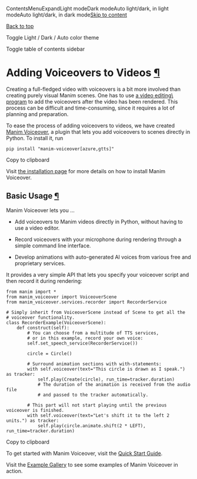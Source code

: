 ContentsMenuExpandLight modeDark modeAuto light/dark, in light modeAuto light/dark, in dark mode[Skip to content](https://docs.manim.community/en/stable/guides/add_voiceovers.html#furo-main-content)

[Back to top](https://docs.manim.community/en/stable/guides/add_voiceovers.html#)

Toggle Light / Dark / Auto color theme

Toggle table of contents sidebar

# Adding Voiceovers to Videos [¶](https://docs.manim.community/en/stable/guides/add_voiceovers.html\#adding-voiceovers-to-videos "Link to this heading")

Creating a full-fledged video with voiceovers is a bit more involved than
creating purely visual Manim scenes. One has to use [a video editing\\
program](https://en.wikipedia.org/wiki/List_of_video_editing_software)
to add the voiceovers after the video has been rendered. This process
can be difficult and time-consuming, since it requires a lot of planning
and preparation.

To ease the process of adding voiceovers to videos, we have created
[Manim Voiceover](https://voiceover.manim.community/), a plugin
that lets you add voiceovers to scenes directly in Python. To install it, run

```
pip install "manim-voiceover[azure,gtts]"

```

Copy to clipboard

Visit [the installation page](https://voiceover.manim.community/en/latest/installation.html)
for more details on how to install Manim Voiceover.

## Basic Usage [¶](https://docs.manim.community/en/stable/guides/add_voiceovers.html\#basic-usage "Link to this heading")

Manim Voiceover lets you …

- Add voiceovers to Manim videos directly in Python, without having to use a video editor.

- Record voiceovers with your microphone during rendering through a simple command line interface.

- Develop animations with auto-generated AI voices from various free and proprietary services.


It provides a very simple API that lets you specify your voiceover script
and then record it during rendering:

```
from manim import *
from manim_voiceover import VoiceoverScene
from manim_voiceover.services.recorder import RecorderService

# Simply inherit from VoiceoverScene instead of Scene to get all the
# voiceover functionality.
class RecorderExample(VoiceoverScene):
    def construct(self):
        # You can choose from a multitude of TTS services,
        # or in this example, record your own voice:
        self.set_speech_service(RecorderService())

        circle = Circle()

        # Surround animation sections with with-statements:
        with self.voiceover(text="This circle is drawn as I speak.") as tracker:
            self.play(Create(circle), run_time=tracker.duration)
            # The duration of the animation is received from the audio file
            # and passed to the tracker automatically.

        # This part will not start playing until the previous voiceover is finished.
        with self.voiceover(text="Let's shift it to the left 2 units.") as tracker:
            self.play(circle.animate.shift(2 * LEFT), run_time=tracker.duration)

```

Copy to clipboard

To get started with Manim Voiceover,
visit the [Quick Start Guide](https://voiceover.manim.community/en/latest/quickstart.html).

Visit the [Example Gallery](https://voiceover.manim.community/en/latest/examples.html)
to see some examples of Manim Voiceover in action.